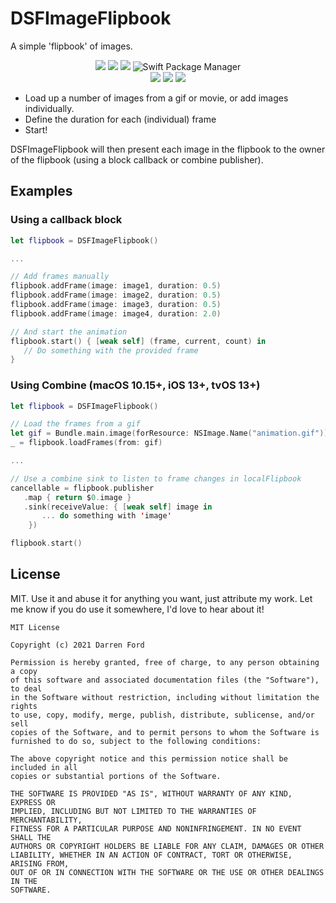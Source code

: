 # DSFImageFlipbook

A simple 'flipbook' of images.

<p align="center">
    <img src="https://img.shields.io/github/v/tag/dagronf/DSFImageFlipbook" />
    <img src="https://img.shields.io/badge/Swift-5.0-orange.svg" />
    <img src="https://img.shields.io/badge/License-MIT-lightgrey" />
    <img src="https://img.shields.io/badge/spm-compatible-brightgreen.svg?style=flat" alt="Swift Package Manager" />
<br/>
    <img src="https://img.shields.io/badge/macOS-10.12+-blue" />
    <img src="https://img.shields.io/badge/iOS-13+-orange" />
    <img src="https://img.shields.io/badge/tvOS-13+-green" />
</p>

* Load up a number of images from a gif or movie, or add images individually.
* Define the duration for each (individual) frame
* Start!

DSFImageFlipbook will then present each image in the flipbook to the owner of the flipbook (using a block callback or combine publisher).

## Examples

### Using a callback block

```swift
let flipbook = DSFImageFlipbook()

...

// Add frames manually
flipbook.addFrame(image: image1, duration: 0.5)
flipbook.addFrame(image: image2, duration: 0.5)
flipbook.addFrame(image: image3, duration: 0.5)
flipbook.addFrame(image: image4, duration: 2.0)

// And start the animation
flipbook.start() { [weak self] (frame, current, count) in
   // Do something with the provided frame
}
```


### Using Combine (macOS 10.15+, iOS 13+, tvOS 13+)

```swift
let flipbook = DSFImageFlipbook()

// Load the frames from a gif
let gif = Bundle.main.image(forResource: NSImage.Name("animation.gif"))!
_ = flipbook.loadFrames(from: gif)

...

// Use a combine sink to listen to frame changes in localFlipbook
cancellable = flipbook.publisher
   .map { return $0.image }
   .sink(receiveValue: { [weak self] image in
       ... do something with 'image'
	})

flipbook.start()
```

## License

MIT. Use it and abuse it for anything you want, just attribute my work. Let me know if you do use it somewhere, I'd love to hear about it!

```
MIT License

Copyright (c) 2021 Darren Ford

Permission is hereby granted, free of charge, to any person obtaining a copy
of this software and associated documentation files (the "Software"), to deal
in the Software without restriction, including without limitation the rights
to use, copy, modify, merge, publish, distribute, sublicense, and/or sell
copies of the Software, and to permit persons to whom the Software is
furnished to do so, subject to the following conditions:

The above copyright notice and this permission notice shall be included in all
copies or substantial portions of the Software.

THE SOFTWARE IS PROVIDED "AS IS", WITHOUT WARRANTY OF ANY KIND, EXPRESS OR
IMPLIED, INCLUDING BUT NOT LIMITED TO THE WARRANTIES OF MERCHANTABILITY,
FITNESS FOR A PARTICULAR PURPOSE AND NONINFRINGEMENT. IN NO EVENT SHALL THE
AUTHORS OR COPYRIGHT HOLDERS BE LIABLE FOR ANY CLAIM, DAMAGES OR OTHER
LIABILITY, WHETHER IN AN ACTION OF CONTRACT, TORT OR OTHERWISE, ARISING FROM,
OUT OF OR IN CONNECTION WITH THE SOFTWARE OR THE USE OR OTHER DEALINGS IN THE
SOFTWARE.
```
